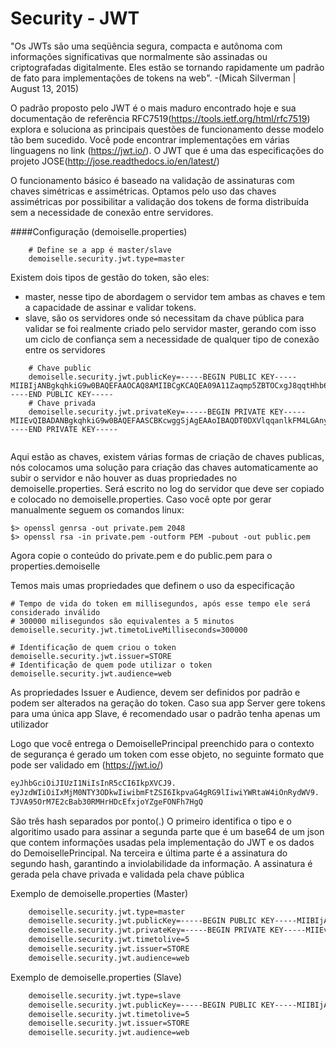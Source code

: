 # Security - JWT

"Os JWTs são uma seqüência segura, compacta e autônoma com informações significativas que normalmente são assinadas ou criptografadas digitalmente. Eles estão se tornando rapidamente um padrão de fato para implementações de tokens na web". -(Micah Silverman | August 13, 2015)

O padrão proposto pelo JWT é o mais maduro encontrado hoje e sua documentação de referência RFC7519(https://tools.ietf.org/html/rfc7519) explora e soluciona as principais questões de funcionamento desse modelo tão bem sucedido. Você pode encontrar implementações em várias linguagens no link (https://jwt.io/).
 O JWT que é uma das especificações do projeto JOSE(http://jose.readthedocs.io/en/latest/) 
 
O funcionamento básico é baseado na validação de assinaturas com chaves simétricas e assimétricas. Optamos pelo uso das chaves assimétricas por possibilitar a validação dos tokens de forma distribuída sem a necessidade de conexão entre servidores.

####Configuração (demoiselle.properties)

```properties
    # Define se a app é master/slave 
    demoiselle.security.jwt.type=master
```
Existem dois tipos de gestão do token, são eles:
- master, nesse tipo de abordagem o servidor tem ambas as chaves e tem a capacidade de assinar e validar tokens.
- slave, são os servidores onde só necessitam da chave pública para validar se foi realmente criado pelo servidor master, gerando com isso um ciclo de confiança sem a necessidade de qualquer tipo de conexão entre os servidores

```properties
    # Chave public
    demoiselle.security.jwt.publicKey=-----BEGIN PUBLIC KEY-----MIIBIjANBgkqhkiG9w0BAQEFAAOCAQ8AMIIBCgKCAQEA09A11Zaqmp5ZBTOCxgJ8qqtHhb6b-----END PUBLIC KEY-----
    # Chave privada
    demoiselle.security.jwt.privateKey=-----BEGIN PRIVATE KEY-----MIIEvQIBADANBgkqhkiG9w0BAQEFAASCBKcwggSjAgEAAoIBAQDT0DXVlqqanlkFM4LGAnyq7u+IcUizfs6OQTmTR3Xp6LryES/rLn0vwZKZIvo=-----END PRIVATE KEY-----
   
```

Aqui estão as chaves, existem várias formas de criação de chaves publicas, nós colocamos uma solução para criação das chaves automaticamente ao subir o servidor e não houver as duas propriedades no demoiselle.properties. Será escrito no log do servidor que deve ser copiado e colocado no demoiselle.properties. Caso você opte por gerar manualmente seguem os comandos linux:

```linux
$> openssl genrsa -out private.pem 2048
$> openssl rsa -in private.pem -outform PEM -pubout -out public.pem
```
Agora copie o conteúdo do private.pem e do public.pem para o properties.demoiselle

Temos mais umas propriedades que definem o uso da especificação

```properties
# Tempo de vida do token em millisegundos, após esse tempo ele será considerado inválido
# 300000 milisegundos são equivalentes a 5 minutos
demoiselle.security.jwt.timetoLiveMilliseconds=300000 

# Identificação de quem criou o token
demoiselle.security.jwt.issuer=STORE
# Identificação de quem pode utilizar o token
demoiselle.security.jwt.audience=web

```
As propriedades Issuer e Audience, devem ser definidos por padrão e podem ser alterados na geração do token. Caso sua app Server gere tokens para uma única app Slave, é recomendado usar o padrão  tenha apenas um utilizador


Logo que você entrega o DemoisellePrincipal preenchido para o contexto de segurança é gerado um token com esse objeto, no seguinte formato que pode ser validado em (https://jwt.io/)

```bash
eyJhbGciOiJIUzI1NiIsInR5cCI6IkpXVCJ9.
eyJzdWIiOiIxMjM0NTY3ODkwIiwibmFtZSI6IkpvaG4gRG9lIiwiYWRtaW4iOnRydWV9.
TJVA95OrM7E2cBab30RMHrHDcEfxjoYZgeFONFh7HgQ
```

São três hash separados por ponto(.) 
O primeiro identifica o tipo e o algoritimo usado para assinar a segunda parte que é um base64 de um json que contem informações usadas pela implementação do JWT e os dados do DemoisellePrincipal. Na terceira e última parte é a assinatura do segundo hash, garantindo a inviolabilidade da informação.
A assinatura é gerada pela chave privada e validada pela chave pública

Exemplo de demoiselle.properties (Master)

```bash
    demoiselle.security.jwt.type=master
    demoiselle.security.jwt.publicKey=-----BEGIN PUBLIC KEY-----MIIBIjANBgkqhkiG9w0BAQEFAAOCAQ8AMIIBCgKCAQEA09A11Zaqmp5ZBTOCxgJ8qqtHhb6b-----END PUBLIC KEY-----
    demoiselle.security.jwt.privateKey=-----BEGIN PRIVATE KEY-----MIIEvQIBADANBgkqhkiG9w0BAQEFAASCBKcwggSjAgEAAoIBAQDT0DXVlqqanlkFM4LGAnyq7u+IcUizfs6OQTmTR3Xp6LryES/rLn0vwZKZIvo=-----END PRIVATE KEY-----
    demoiselle.security.jwt.timetolive=5
    demoiselle.security.jwt.issuer=STORE
    demoiselle.security.jwt.audience=web
```
Exemplo de demoiselle.properties (Slave)

```bash
    demoiselle.security.jwt.type=slave
    demoiselle.security.jwt.publicKey=-----BEGIN PUBLIC KEY-----MIIBIjANBgkqhkiG9w0BAQEFAAOCAQ8AMIIBCgKCAQEA09A11Zaqmp5ZBTOCxgJ8qqtHhb6b-----END PUBLIC KEY-----
    demoiselle.security.jwt.timetolive=5
    demoiselle.security.jwt.issuer=STORE
    demoiselle.security.jwt.audience=web
```
